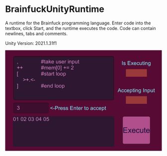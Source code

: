 # BrainfuckUnityRuntime
A runtime for the Brainfuck programming language. Enter code into the textbox, click Start, and the runtime executes the code.
Code can contain newlines, tabs and comments. 

Unity Version: 2021.1.31f1

![](https://github.com/Demkeys/BrainfuckUnityRuntime/blob/main/BFRuntimeScreenshot.png)
